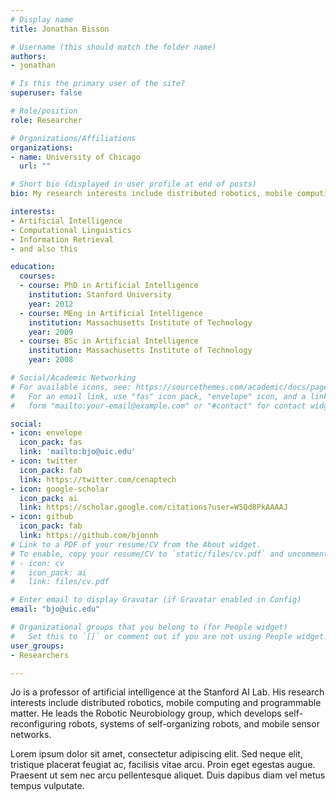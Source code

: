 ```yaml
---
# Display name
title: Jonathan Bisson

# Username (this should match the folder name)
authors:
- jonathan

# Is this the primary user of the site?
superuser: false

# Role/position
role: Researcher

# Organizations/Affiliations
organizations:
- name: University of Chicago
  url: ""

# Short bio (displayed in user profile at end of posts)
bio: My research interests include distributed robotics, mobile computing and programmable matter.

interests:
- Artificial Intelligence
- Computational Linguistics
- Information Retrieval
- and also this 

education:
  courses:
  - course: PhD in Artificial Intelligence
    institution: Stanford University
    year: 2012
  - course: MEng in Artificial Intelligence
    institution: Massachusetts Institute of Technology
    year: 2009
  - course: BSc in Artificial Intelligence
    institution: Massachusetts Institute of Technology
    year: 2008

# Social/Academic Networking
# For available icons, see: https://sourcethemes.com/academic/docs/page-builder/#icons
#   For an email link, use "fas" icon pack, "envelope" icon, and a link in the
#   form "mailto:your-email@example.com" or "#contact" for contact widget.

social:
- icon: envelope
  icon_pack: fas
  link: 'mailto:bjo@uic.edu'
- icon: twitter
  icon_pack: fab
  link: https://twitter.com/cenaptech
- icon: google-scholar
  icon_pack: ai
  link: https://scholar.google.com/citations?user=W5Qd8PkAAAAJ
- icon: github
  icon_pack: fab
  link: https://github.com/bjonnh
# Link to a PDF of your resume/CV from the About widget.
# To enable, copy your resume/CV to `static/files/cv.pdf` and uncomment the lines below.
# - icon: cv
#   icon_pack: ai
#   link: files/cv.pdf

# Enter email to display Gravatar (if Gravatar enabled in Config)
email: "bjo@uic.edu"

# Organizational groups that you belong to (for People widget)
#   Set this to `[]` or comment out if you are not using People widget.
user_groups:
- Researchers

---
```


Jo is a professor of artificial intelligence at the Stanford AI Lab. His research interests include distributed robotics, mobile computing and programmable matter. He leads the Robotic Neurobiology group, which develops self-reconfiguring robots, systems of self-organizing robots, and mobile sensor networks.

Lorem ipsum dolor sit amet, consectetur adipiscing elit. Sed neque elit, tristique placerat feugiat ac, facilisis vitae arcu. Proin eget egestas augue. Praesent ut sem nec arcu pellentesque aliquet. Duis dapibus diam vel metus tempus vulputate.
